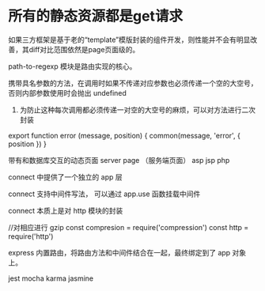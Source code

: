 # 所有的静态资源都是get请求

如果三方框架是基于老的“template”模版封装的组件开发，则性能并不会有明显改善，其diff对比范围依然是page页面级的。

path-to-regexp 模块是路由实现的核心。

携带具名参数的方法，在调用时如果不传递对应参数也必须传递一个空的大空号，否则内部参数使用时会抛出 undefined

1. 为防止这种每次调用都必须传递一对空的大空号的麻烦，可以对方法进行二次封装

export function error (message, position) {
  common(message, 'error', { position })
}

带有和数据库交互的动态页面  server page （服务端页面） asp jsp php

connect 中提供了一个独立的 app 层

connect 支持中间件写法， 可以通过 app.use 函数挂载中间件

connect 本质上是对 http 模块的封装

//对相应进行 gzip
const compresion = require('compression')
const http = require('http')

express 内置路由，将路由方法和中间件结合在一起，最终绑定到了 app 对象上。

jest  mocha  karma  jasmine
